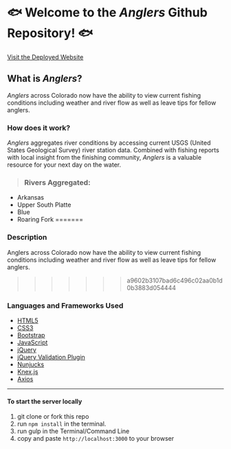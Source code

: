 # 🐟 Welcome to the *Anglers* Github Repository! 🐟

[Visit the Deployed Website](https://ancient-basin-31517.herokuapp.com/landing)

## What is *Anglers*?
*Anglers* across Colorado now have the ability to view current fishing conditions including weather and river flow as well as leave tips for fellow anglers.

### How does it work?
*Anglers* aggregates river conditions by accessing current USGS (United States Geological Survey) river station data. Combined with fishing reports with local insight from the finishing community, *Anglers* is a valuable resource for your next day on the water.

>### Rivers Aggregated:
- Arkansas
- Upper South Platte
- Blue
- Roaring Fork
=======
### Description
Anglers across Colorado now have the ability to view current fishing conditions including weather and river flow as well as leave tips for fellow anglers.
>>>>>>> a9602b3107bad6c496c02aa0b1d0b3883d054444

### Languages and Frameworks Used
- [HTML5](https://developer.mozilla.org/en-US/docs/Web/HTML)
- [CSS3](https://developer.mozilla.org/en-US/docs/Web/CSS)
- [Bootstrap](http://getbootstrap.com/)
- [JavaScript](https://developer.mozilla.org/en-US/docs/Web/JavaScript)
- [jQuery](https://jquery.com/)
- [jQuery Validation Plugin](https://jqueryvalidation.org/)
- [Nunjucks](https://mozilla.github.io/nunjucks/)
- [Knex.js](http://knexjs.org/)
- [Axios](https://github.com/mzabriskie/axios)

_________
#### To start the server locally

1. git clone or fork this repo
1. run `npm install` in the terminal.
1. run gulp in the Terminal/Command Line
1. copy and paste `http://localhost:3000` to your browser
